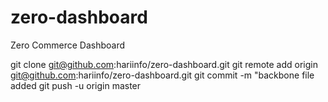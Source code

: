 zero-dashboard
==============

Zero Commerce Dashboard

git clone git@github.com:hariinfo/zero-dashboard.git
git remote add origin git@github.com:hariinfo/zero-dashboard.git
git commit -m "backbone file added
git push -u origin master

